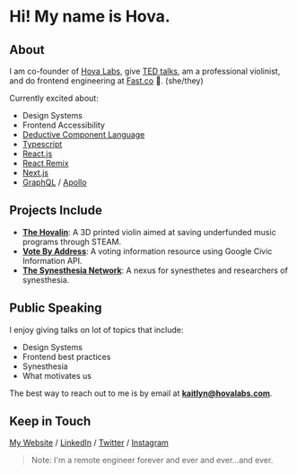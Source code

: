 # Hi! My name is Hova.

## About
I am co-founder of [Hova Labs](https://www.hovalabs.com/), give [TED talks](https://www.tedmed.com/speakers/show?id=619749), am a professional violinist, and do frontend engineering at [Fast.co](https://www.fast.co/) 🚀. (she/they)

Currently excited about:
- Design Systems
- Frontend Accessibility
- [Deductive Component Language](https://www.hovalabs.com/blog/deductive-component-language/)
- [Typescript](https://www.typescriptlang.org/)
- [React.js](https://reactjs.org/)
- [React Remix](https://remix.run/)
- [Next.js](https://nextjs.org/)
- [GraphQL](https://graphql.org/)  /  [Apollo](https://www.apollographql.com/)

## Projects Include
- **[The Hovalin](https://www.hovalabs.com/hovalin)**: A 3D printed violin aimed at saving underfunded music programs through STEAM.
- **[Vote By Address](https://www.votebyaddress.com/)**: A voting information resource using Google Civic Information API.
- **[The Synesthesia Network](http://www.thesynesthesianetwork.com/)**: A nexus for synesthetes and researchers of synesthesia.

## Public Speaking
I enjoy giving talks on lot of topics that include:
- Design Systems
- Frontend best practices
- Synesthesia
- What motivates us

The best way to reach out to me is by email at **kaitlyn@hovalabs.com**.

## Keep in Touch

[My Website](kaitlynhova.com)  /  [LinkedIn](https://www.linkedin.com/in/kaitlynhova/)  /  [Twitter](https://twitter.com/KaitlynHova)  /  [Instagram](https://www.instagram.com/kaitlynhova/?hl=en)

> Note: I'm a remote engineer forever and ever and ever...and ever.

